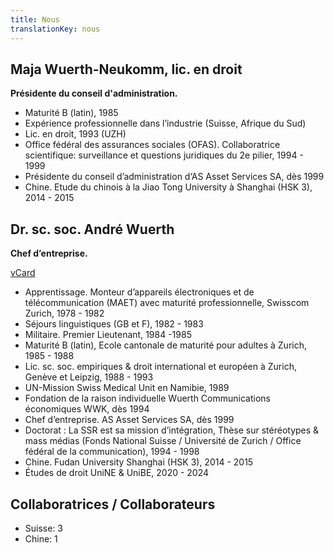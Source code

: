 ```yaml
---
title: Nous
translationKey: nous
---
```


## Maja Wuerth-Neukomm, lic. en droit

**Présidente du conseil d'administration.**

- Maturité B (latin), 1985
- Expérience professionnelle dans l’industrie (Suisse, Afrique du Sud)
- Lic. en droit, 1993 (UZH)
- Office fédéral des assurances sociales (OFAS). Collaboratrice scientifique: surveillance et questions juridiques du 2e pilier, 1994 - 1999
- Présidente du conseil d’administration d‘AS Asset Services SA, dès 1999
- Chine. Etude du chinois à la Jiao Tong University à Shanghai (HSK 3), 2014 - 2015

## Dr. sc. soc. André Wuerth

**Chef d’entreprise.**

[vCard](/vcard.vcf)

- Apprentissage. Monteur d’appareils électroniques et de télécommunication (MAET) avec maturité professionnelle, Swisscom Zurich, 1978 - 1982
- Séjours linguistiques (GB et F),  1982 - 1983
- Militaire. Premier Lieutenant, 1984 -1985
- Maturité B (latin), Ecole cantonale de maturité pour adultes à Zurich, 1985 - 1988
- Lic. sc. soc. empiriques & droit international et européen à Zurich, Genève et Leipzig, 1988 - 1993 
- UN-Mission Swiss Medical Unit en Namibie, 1989
- Fondation de la raison individuelle Wuerth Communications économiques WWK, dès 1994
- Chef d’entreprise. AS Asset Services SA, dès 1999
- Doctorat : La SSR est sa mission d’intégration, Thèse sur stéréotypes & mass médias (Fonds National Suisse / Université de Zurich / Office fédéral de la communication), 1994 - 1998
- Chine. Fudan University Shanghai (HSK 3), 2014 - 2015
- Études de droit UniNE & UniBE, 2020 - 2024

## Collaboratrices / Collaborateurs

- Suisse: 3
- Chine: 1
